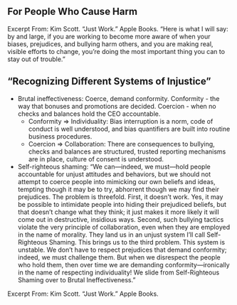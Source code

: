 ## For People Who Cause Harm

Excerpt From: Kim Scott. “Just Work.” Apple Books.
“Here is what I will say: by and large, if you are working to become more aware of when your biases, prejudices, and bullying harm others, and you are making real, visible efforts to change, you’re doing the most important thing you can to stay out of trouble.”


## “Recognizing Different Systems of Injustice”

- Brutal ineffectiveness: Coerce, demand conformity. Conformity - the way that bonuses and promotions are decided. Coercion - when no checks and balances hold the CEO accountable.
  - Conformity => Individuality: Bias interruption is a norm, code of conduct is well understood, and bias quantifiers are built into routine business procedures.
  - Coercion => Collaboration: There are consequences to bullying, checks and balances are structured, trusted reporting mechanisms are in place, culture of consent is understood.
- Self-righteous shaming: “We can—indeed, we must—hold people accountable for unjust attitudes and behaviors, but we should not attempt to coerce people into mimicking our own beliefs and ideas, tempting though it may be to try, abhorrent though we may find their prejudices. The problem is threefold. First, it doesn’t work. Yes, it may be possible to intimidate people into hiding their prejudiced beliefs, but that doesn’t change what they think; it just makes it more likely it will come out in destructive, insidious ways. Second, such bullying tactics violate the very principle of collaboration, even when they are employed in the name of morality. They land us in an unjust system I’ll call Self-Righteous Shaming. This brings us to the third problem. This system is unstable. We don’t have to respect prejudices that demand conformity; indeed, we must challenge them. But when we disrespect the people who hold them, then over time we are demanding conformity—ironically in the name of respecting individuality! We slide from Self-Righteous Shaming over to Brutal Ineffectiveness.”

Excerpt From: Kim Scott. “Just Work.” Apple Books.
